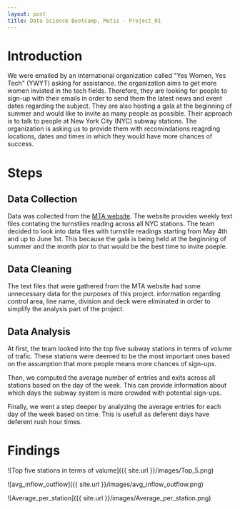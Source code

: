 ```yaml
---
layout: post
title: Data Science Bootcamp, Metis - Project_01
---
```


<style>
img {
 display: block;
 max-width: 100%;
 margin: 0 0 1rem;
 border-radius: 5px;
 margin-left: auto;
  margin-right: auto
}
p {
font-size: "12";
}
</style>

# Introduction

We were emailed by an international organization called "Yes Women, Yes Tech" (YWYT) asking for assistance. the organization aims to get more women invisted in the tech fields. Therefore, they are looking for people to sign-up with their emails in order to send them the latest news and event dates regarding the subject. They are also hosting a gala at the beginning of summer and would like to invite as many people as possible. Their approach is to talk to people at New York City (NYC) subway stations. The organization is asking us to provide them with recomindations reagrding locations, dates and times in which they would have more chances of success.

# Steps

## Data Collection
Data was collected from the [MTA website](http://web.mta.info/developers/turnstile.html). The website provides weekly text files contating the turnstiles reading across all NYC stations. The team decided to look into data files with turnstile readings starting from May 4th and up to June 1st. This because the gala is being held at the beginning of summer and the month pior to that would be the best time to invite poeple.

## Data Cleaning
The text files that were gathered from the MTA website had some unnecessary data for the purposes of this project. information regarding control area, line name, division and deck were eliminated in order to simplify the analysis part of the project.

## Data Analysis
At first, the team looked into the top five subway stations in terms of volume of trafic. These stations were deemed to be the most important ones based on the assumption that more people means more chances of sign-ups.

  Then, we computed the average number of entries and exits across all stations based on the day of the week. This can provide information about which days the subway system is more crowded with potential sign-ups.
  
  Finally, we went a step deeper by analyzing the average entries for each day of the week based on time. This is usefull as deferent days have deferent rush hour times.
  
# Findings

![Top five stations in terms of valume]({{ site.url }}/images/Top_5.png)

![avg_inflow_outflow]({{ site.url }}/images/avg_inflow_outflow.png)

![Average_per_station]({{ site.url }}/images/Average_per_station.png)
